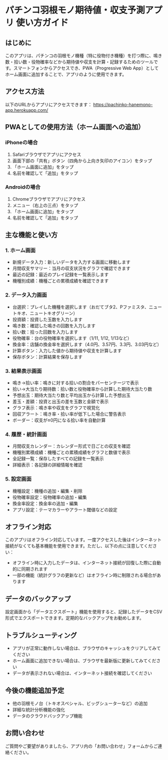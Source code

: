 # パチンコ羽根モノ期待値・収支予測アプリ 使い方ガイド

## はじめに

このアプリは、パチンコの羽根モノ機種（特に役物付き機種）を打つ際に、鳴き数・拾い数・役物確率などから期待値や収支を計算・記録するためのツールです。スマートフォンからアクセスでき、PWA（Progressive Web App）としてホーム画面に追加することで、アプリのように使用できます。

## アクセス方法

以下のURLからアプリにアクセスできます：
https://pachinko-hanemono-app.herokuapp.com/

## PWAとしての使用方法（ホーム画面への追加）

### iPhoneの場合
1. Safariブラウザでアプリにアクセス
2. 画面下部の「共有」ボタン（四角から上向き矢印のアイコン）をタップ
3. 「ホーム画面に追加」をタップ
4. 名前を確認して「追加」をタップ

### Androidの場合
1. Chromeブラウザでアプリにアクセス
2. メニュー（右上の三点）をタップ
3. 「ホーム画面に追加」をタップ
4. 名前を確認して「追加」をタップ

## 主な機能と使い方

### 1. ホーム画面
- 新規データ入力：新しいデータを入力する画面に移動します
- 月間収支サマリー：当月の収支状況をグラフで確認できます
- 最近の記録：最近のプレイ記録を一覧表示します
- 機種別成績：機種ごとの累積成績を確認できます

### 2. データ入力画面
- 台選択：プレイした機種を選択します（おだてブタ2、Pファミスタ、ニュートキオ、ニュートキオグリーン）
- 投資額：投資した玉数を入力します
- 鳴き数：確認した鳴きの回数を入力します
- 拾い数：拾った回数を入力します
- 役物確率：台の役物確率を選択します（1/11, 1/12, 1/13など）
- 換金率：店舗の換金率を選択します（4.0円、3.57円、3.3円、3.03円など）
- 計算ボタン：入力した値から期待値や収支を計算します
- 保存ボタン：計算結果を保存します

### 3. 結果表示画面
- 鳴き→拾い率：鳴きに対する拾いの割合をパーセンテージで表示
- 拾い→大当たり期待数：拾い数と役物確率から計算した期待大当たり数
- 予想出玉：期待大当たり数と平均出玉から計算した予想出玉
- 差玉・差額：投資と出玉の差を玉数と金額で表示
- グラフ表示：鳴き率や収支をグラフで視覚化
- 回収アラート：鳴き率・拾い率が低下した場合に警告表示
- ボーダー：収支が±0円になる拾い率を自動計算

### 4. 履歴・統計画面
- 月間収支カレンダー：カレンダー形式で日ごとの収支を確認
- 機種別累積成績：機種ごとの累積成績をグラフと数値で表示
- 全記録一覧：保存したすべての記録を一覧表示
- 詳細表示：各記録の詳細情報を確認

### 5. 設定画面
- 機種設定：機種の追加・編集・削除
- 役物確率設定：役物確率の追加・編集
- 換金率設定：換金率の追加・編集
- アプリ設定：テーマカラーやアラート閾値などの設定

## オフライン対応

このアプリはオフライン対応しています。一度アクセスした後はインターネット接続がなくても基本機能を使用できます。ただし、以下の点に注意してください：

- オフライン時に入力したデータは、インターネット接続が回復した際に自動的に同期されます
- 一部の機能（統計グラフの更新など）はオフライン時に制限される場合があります

## データのバックアップ

設定画面から「データエクスポート」機能を使用すると、記録したデータをCSV形式でエクスポートできます。定期的なバックアップをお勧めします。

## トラブルシューティング

- アプリが正常に動作しない場合は、ブラウザのキャッシュをクリアしてみてください
- ホーム画面に追加できない場合は、ブラウザを最新版に更新してみてください
- データが表示されない場合は、インターネット接続を確認してください

## 今後の機能追加予定

- 他の羽根モノ台（トキオスペシャル、ビッグシューターなど）の追加
- 詳細な統計分析機能の強化
- データのクラウドバックアップ機能

## お問い合わせ

ご質問やご要望がありましたら、アプリ内の「お問い合わせ」フォームからご連絡ください。
